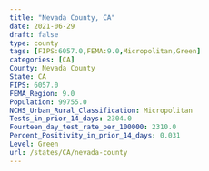 ```yaml
---
title: "Nevada County, CA"
date: 2021-06-29
draft: false
type: county
tags: [FIPS:6057.0,FEMA:9.0,Micropolitan,Green]
categories: [CA]
County: Nevada County
State: CA
FIPS: 6057.0
FEMA_Region: 9.0
Population: 99755.0
NCHS_Urban_Rural_Classification: Micropolitan
Tests_in_prior_14_days: 2304.0
Fourteen_day_test_rate_per_100000: 2310.0
Percent_Positivity_in_prior_14_days: 0.031
Level: Green
url: /states/CA/nevada-county
---
```



